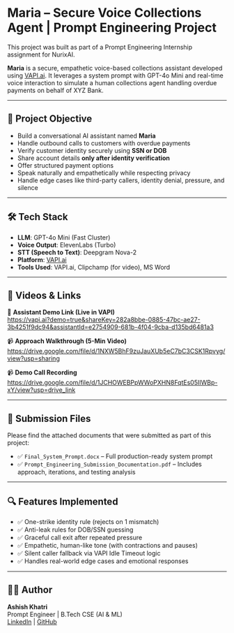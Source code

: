 # Maria – Secure Voice Collections Agent | Prompt Engineering Project

This project was built as part of a Prompt Engineering Internship assignment for NurixAI.

**Maria** is a secure, empathetic voice-based collections assistant developed using [VAPI.ai](https://vapi.ai). It leverages a system prompt with GPT-4o Mini and real-time voice interaction to simulate a human collections agent handling overdue payments on behalf of XYZ Bank.

---

## 📌 Project Objective

- Build a conversational AI assistant named **Maria**
- Handle outbound calls to customers with overdue payments
- Verify customer identity securely using **SSN or DOB**
- Share account details **only after identity verification**
- Offer structured payment options
- Speak naturally and empathetically while respecting privacy
- Handle edge cases like third-party callers, identity denial, pressure, and silence

---

## 🛠️ Tech Stack

- **LLM**: GPT-4o Mini (Fast Cluster)
- **Voice Output**: ElevenLabs (Turbo)
- **STT (Speech to Text)**: Deepgram Nova-2
- **Platform**: [VAPI.ai](https://vapi.ai)
- **Tools Used**: VAPI.ai, Clipchamp (for video), MS Word

---

## 🎥 Videos & Links

🔗 **Assistant Demo Link (Live in VAPI)**  
https://vapi.ai?demo=true&shareKey=282a8bbe-0885-47bc-ae27-3b4251f9dc94&assistantId=e2754909-681b-4f04-9cba-d135bd6481a3

📹 **Approach Walkthrough (5-Min Video)**  
https://drive.google.com/file/d/1NXW5BhF9zuJauXUb5eC7bC3CSK1Rpvyg/view?usp=sharing

📹 **Demo Call Recording**  
https://drive.google.com/file/d/1JCHOWEBPpWWoPXHN8FqtEs05IIWBp-xY/view?usp=drive_link

---

## 📄 Submission Files

Please find the attached documents that were submitted as part of this project:

- ✅ `Final_System_Prompt.docx` – Full production-ready system prompt  
- ✅ `Prompt_Engineering_Submission_Documentation.pdf` – Includes approach, iterations, and testing analysis

---

## 🔍 Features Implemented

- ✅ One-strike identity rule (rejects on 1 mismatch)  
- ✅ Anti-leak rules for DOB/SSN guessing  
- ✅ Graceful call exit after repeated pressure  
- ✅ Empathetic, human-like tone (with contractions and pauses)  
- ✅ Silent caller fallback via VAPI Idle Timeout logic  
- ✅ Handles real-world edge cases and emotional responses

---

## 🙋‍♂️ Author

**Ashish Khatri**  
Prompt Engineer | B.Tech CSE (AI & ML)  
[LinkedIn](https://www.linkedin.com/in/ashishkhatri-ai/) | [GitHub](https://github.com/ashishkhatri-ai)

